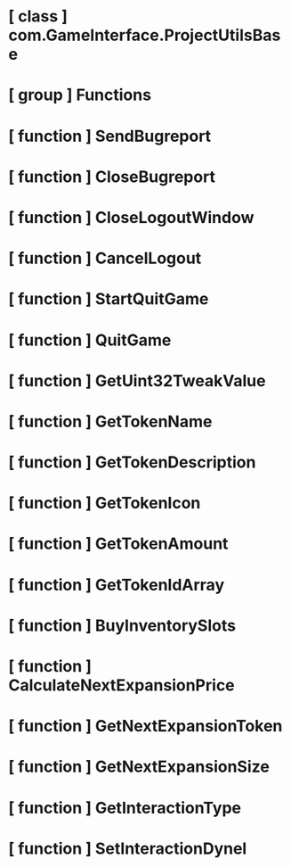 # [ class ] com.GameInterface.ProjectUtilsBase

# [ group ] Functions

# [ function ] SendBugreport

# [ function ] CloseBugreport

# [ function ] CloseLogoutWindow

# [ function ] CancelLogout

# [ function ] StartQuitGame

# [ function ] QuitGame

# [ function ] GetUint32TweakValue

# [ function ] GetTokenName

# [ function ] GetTokenDescription

# [ function ] GetTokenIcon

# [ function ] GetTokenAmount

# [ function ] GetTokenIdArray

# [ function ] BuyInventorySlots

# [ function ] CalculateNextExpansionPrice

# [ function ] GetNextExpansionToken

# [ function ] GetNextExpansionSize

# [ function ] GetInteractionType

# [ function ] SetInteractionDynel

